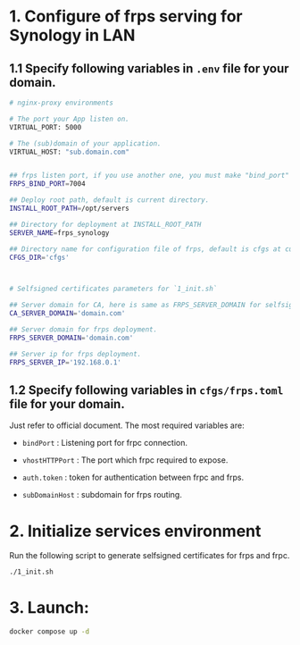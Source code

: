 # 1. Configure of frps serving for Synology in LAN

## 1.1 Specify following variables in `.env` file for your domain.

```bash
# nginx-proxy environments

# The port your App listen on.
VIRTUAL_PORT: 5000

# The (sub)domain of your application.
VIRTUAL_HOST: "sub.domain.com"


## frps listen port, if you use another one, you must make "bind_port" as the same in frps.ini .
FRPS_BIND_PORT=7004

## Deploy root path, default is current directory.
INSTALL_ROOT_PATH=/opt/servers

## Directory for deployment at INSTALL_ROOT_PATH
SERVER_NAME=frps_synology

## Directory name for configuration file of frps, default is cfgs at current directory.
CFGS_DIR='cfgs'



# Selfsigned certificates parameters for `1_init.sh`

## Server domain for CA, here is same as FRPS_SERVER_DOMAIN for selfsigned certificates.
CA_SERVER_DOMAIN='domain.com'

## Server domain for frps deployment.
FRPS_SERVER_DOMAIN='domain.com'

## Server ip for frps deployment.
FRPS_SERVER_IP='192.168.0.1'
```


## 1.2 Specify following variables in `cfgs/frps.toml` file for your domain.
Just refer to official document.
The most required variables are:

* `bindPort` : Listening port for frpc connection.
* `vhostHTTPPort` : The port which frpc required to expose.

* `auth.token` : token for authentication between frpc and frps.
* `subDomainHost` : subdomain for frps routing.


# 2. Initialize services environment

Run the following script to generate selfsigned certificates for frps and frpc.

```bash
./1_init.sh
```

# 3. Launch:

```bash
docker compose up -d
```

